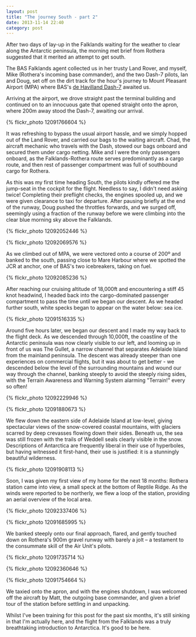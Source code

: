 ```yaml
---
layout: post
title: "The journey South - part 2"
date: 2013-11-14 22:40
category: post
---
```


After two days of lay-up in the Falklands waiting for the weather to clear along the Antarctic peninsula, the morning met brief from Rothera suggested that it merited an attempt to get south.

The BAS Falklands agent collected us in her trusty Land Rover, and myself, Mike (Rothera's incoming base commander), and the two Dash-7 pilots, Ian and Doug, set off on the dirt track for the hour's journey to Mount Pleasant Airport (MPA) where BAS's [de Havilland Dash-7](http://en.wikipedia.org/wiki/De_Havilland_Canada_Dash_7) awaited us.

Arriving at the airport, we drove straight past the terminal building and continued on to an innocuous gate that opened straight onto the apron, where 200m away stood the Dash-7, awaiting our arrival.

{% flickr_photo 12091766604 %}

It was refreshing to bypass the usual airport hassle, and we simply hopped out of the Land Rover, and carried our bags to the waiting aircraft. Chad, the aircraft mechanic who travels with the Dash, stowed our bags onboard and secured them under cargo netting. Mike and I were the only passengers onboard, as the Falklands-Rothera route serves predominantly as a cargo route, and then rest of passenger compartment was full of southbound cargo for Rothera.

As this was my first time heading South, the pilots kindly offered me the jump-seat in the cockpit for the flight. Needless to say, I didn't need asking twice! Completing their preflight checks, the engines spooled up, and we were given clearance to taxi for departure. After pausing briefly at the end of the runway, Doug pushed the throttles forwards, and we surged off, seemingly using a fraction of the runway before we were climbing into the clear blue morning sky above the Falklands.

{% flickr_photo 12092052446 %}

{% flickr_photo 12092069576 %}

As we climbed out of MPA, we were vectored onto a course of 200º and banked to the south, passing close to Mare Harbour where we spotted the JCR at anchor, one of BAS's two icebreakers, taking on fuel.

{% flickr_photo 12092085236 %}

After reaching our cruising altitude of 18,000ft and encountering a stiff 45 knot headwind, I headed back into the cargo-dominated passenger compartment to pass the time until we began our descent. As we headed further south, white specks began to appear on the water below: sea ice.

{% flickr_photo 12091516335 %}

Around five hours later, we began our descent and I made my way back to the flight deck. As we descended through 10,000ft, the coastline of the Antarctic peninsula was now clearly visible to our left, and looming up in front of us was The Gullet, a narrow channel that separates Adelaide Island from the mainland peninsula. The descent was already steeper than one experiences on commercial flights, but it was about to get better - we descended below the level of the surrounding mountains and wound our way through the channel, banking steeply to avoid the steeply rising sides, with the Terrain Awareness and Warning System alarming "Terrain!" every so often!

{% flickr_photo 12092229946 %}

{% flickr_photo 12091880673 %}

We flew down the eastern side of Adelaide Island at low-level, giving spectacular views of the snow-covered coastal mountains, with glaciers scarred by deep crevasses flowing down their sides. Beneath us, the sea was still frozen with the trails of Weddell seals clearly visible in the snow. Descriptions of Antarctica are frequently liberal in their use of hyperboles, but having witnessed it first-hand, their use is justified: it is a stunningly beautiful wilderness.

{% flickr_photo 12091908113 %}

Soon, I was given my first view of my home for the next 18 months: Rothera station came into view, a small speck at the bottom of Reptile Ridge. As the winds were reported to be northerly, we flew a loop of the station, providing an aerial overview of the local area.

{% flickr_photo 12092337406 %}

{% flickr_photo 12091685995 %}

We banked steeply onto our final approach, flared, and gently touched down on Rothera's 900m gravel runway with barely a jolt – a testament to the consummate skill of the Air Unit's pilots.

{% flickr_photo 12091735714 %}

{% flickr_photo 12092360646 %}

{% flickr_photo 12091754664 %}

We taxied onto the apron, and with the engines shutdown, I was welcomed off the aircraft by Matt, the outgoing base commander, and given a brief tour of the station before settling in and unpacking.

Whilst I've been training for this post for the past six months, it's still sinking in that I'm actually here, and the flight from the Falklands was a truly breathtaking introduction to Antarctica. It's good to be here.

